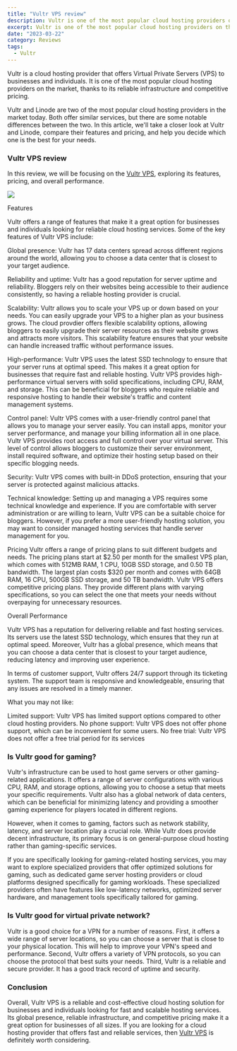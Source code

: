 ```yaml
---
title: "Vultr VPS review"
description: Vultr is one of the most popular cloud hosting providers on the market
excerpt: Vultr is one of the most popular cloud hosting providers on the market
date: "2023-03-22"
category: Reviews
tags:
  - Vultr
---
```


Vultr is a cloud hosting provider that offers Virtual Private Servers (VPS) to businesses and individuals. It is one of the most popular cloud hosting providers on the market, thanks to its reliable infrastructure and competitive pricing.

Vultr and Linode are two of the most popular cloud hosting providers in the market today. Both offer similar services, but there are some notable differences between the two. In this article, we'll take a closer look at Vultr and Linode, compare their features and pricing, and help you decide which one is the best for your needs.

### Vultr VPS review

In this review, we will be focusing on the [Vultr VPS](https://www.vultr.com/?ref=9398038), exploring its features, pricing, and overall performance.

[![](https://www.vultr.com/media/logo_onwhite.png)](https://www.vultr.com/?ref=9398038)

Features

Vultr offers a range of features that make it a great option for businesses and individuals looking for reliable cloud hosting services. Some of the key features of Vultr VPS include:

Global presence: Vultr has 17 data centers spread across different regions around the world, allowing you to choose a data center that is closest to your target audience.

Reliability and uptime: Vultr has a good reputation for server uptime and reliability. Bloggers rely on their websites being accessible to their audience consistently, so having a reliable hosting provider is crucial.

Scalability: Vultr allows you to scale your VPS up or down based on your needs. You can easily upgrade your VPS to a higher plan as your business grows. The cloud provdier offers flexible scalability options, allowing bloggers to easily upgrade their server resources as their website grows and attracts more visitors. This scalability feature ensures that your website can handle increased traffic without performance issues.

High-performance: Vultr VPS uses the latest SSD technology to ensure that your server runs at optimal speed. This makes it a great option for businesses that require fast and reliable hosting. Vultr VPS provides high-performance virtual servers with solid specifications, including CPU, RAM, and storage. This can be beneficial for bloggers who require reliable and responsive hosting to handle their website's traffic and content management systems.

Control panel: Vultr VPS comes with a user-friendly control panel that allows you to manage your server easily. You can install apps, monitor your server performance, and manage your billing information all in one place. Vultr VPS provides root access and full control over your virtual server. This level of control allows bloggers to customize their server environment, install required software, and optimize their hosting setup based on their specific blogging needs.

Security: Vultr VPS comes with built-in DDoS protection, ensuring that your server is protected against malicious attacks.

Technical knowledge: Setting up and managing a VPS requires some technical knowledge and experience. If you are comfortable with server administration or are willing to learn, Vultr VPS can be a suitable choice for bloggers. However, if you prefer a more user-friendly hosting solution, you may want to consider managed hosting services that handle server management for you.

Pricing
Vultr offers a range of pricing plans to suit different budgets and needs. The pricing plans start at $2.50 per month for the smallest VPS plan, which comes with 512MB RAM, 1 CPU, 10GB SSD storage, and 0.50 TB bandwidth. The largest plan costs $320 per month and comes with 64GB RAM, 16 CPU, 500GB SSD storage, and 50 TB bandwidth. Vultr VPS offers competitive pricing plans. They provide different plans with varying specifications, so you can select the one that meets your needs without overpaying for unnecessary resources.

Overall Performance

Vultr VPS has a reputation for delivering reliable and fast hosting services. Its servers use the latest SSD technology, which ensures that they run at optimal speed. Moreover, Vultr has a global presence, which means that you can choose a data center that is closest to your target audience, reducing latency and improving user experience.

In terms of customer support, Vultr offers 24/7 support through its ticketing system. The support team is responsive and knowledgeable, ensuring that any issues are resolved in a timely manner.

What you may not like: 

Limited support: Vultr VPS has limited support options compared to other cloud hosting providers.
No phone support: Vultr VPS does not offer phone support, which can be inconvenient for some users.
No free trial: Vultr VPS does not offer a free trial period for its services 

### Is Vultr good for gaming?

Vultr's infrastructure can be used to host game servers or other gaming-related applications. It offers a range of server configurations with various CPU, RAM, and storage options, allowing you to choose a setup that meets your specific requirements. Vultr also has a global network of data centers, which can be beneficial for minimizing latency and providing a smoother gaming experience for players located in different regions.

However, when it comes to gaming, factors such as network stability, latency, and server location play a crucial role. While Vultr does provide decent infrastructure, its primary focus is on general-purpose cloud hosting rather than gaming-specific services.

If you are specifically looking for gaming-related hosting services, you may want to explore specialized providers that offer optimized solutions for gaming, such as dedicated game server hosting providers or cloud platforms designed specifically for gaming workloads. These specialized providers often have features like low-latency networks, optimized server hardware, and management tools specifically tailored for gaming.


### Is Vultr good for virtual private network?

Vultr is a good choice for a VPN for a number of reasons. First, it offers a wide range of server locations, so you can choose a server that is close to your physical location. This will help to improve your VPN's speed and performance. Second, Vultr offers a variety of VPN protocols, so you can choose the protocol that best suits your needs. Third, Vultr is a reliable and secure provider. It has a good track record of uptime and security.

### Conclusion

Overall, Vultr VPS is a reliable and cost-effective cloud hosting solution for businesses and individuals looking for fast and scalable hosting services. Its global presence, reliable infrastructure, and competitive pricing make it a great option for businesses of all sizes. If you are looking for a cloud hosting provider that offers fast and reliable services, then [Vultr VPS](https://www.vultr.com/?ref=9398038) is definitely worth considering.
